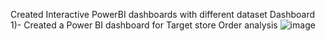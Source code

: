 Created Interactive PowerBI dashboards with different dataset
Dashboard 1)- Created a Power BI dashboard for Target store Order analysis 
![image](https://github.com/user-attachments/assets/2d4b84b2-ab3a-4ad2-8e8f-13bb1b2c5f50)
